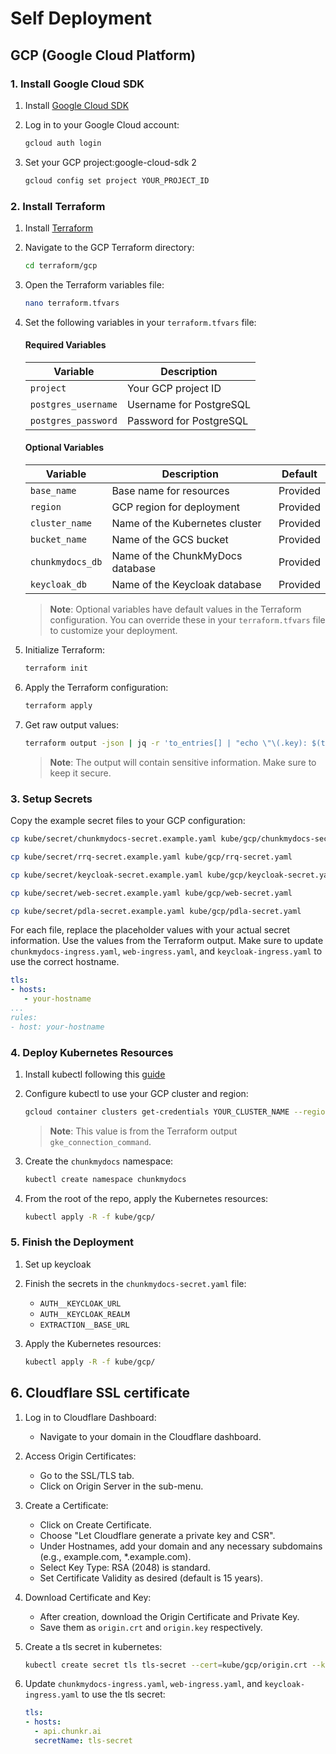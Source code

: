 # Self Deployment

## GCP (Google Cloud Platform)

### 1. Install Google Cloud SDK

1. Install [Google Cloud SDK](https://cloud.google.com/sdk/docs/install)

2. Log in to your Google Cloud account:
   ```bash
   gcloud auth login
   ```

3. Set your GCP project:google-cloud-sdk 2
   ```bash
   gcloud config set project YOUR_PROJECT_ID
   ```

### 2. Install Terraform

1. Install [Terraform](https://developer.hashicorp.com/terraform/tutorials/gke/gke-install)

2. Navigate to the GCP Terraform directory:
   ```bash
   cd terraform/gcp
   ```

3. Open the Terraform variables file:
   ```bash
   nano terraform.tfvars
   ```

4. Set the following variables in your `terraform.tfvars` file:

   #### Required Variables
   | Variable | Description |
   |----------|-------------|
   | `project` | Your GCP project ID |
   | `postgres_username` | Username for PostgreSQL |
   | `postgres_password` | Password for PostgreSQL |

   #### Optional Variables
   | Variable | Description | Default |
   |----------|-------------|---------|
   | `base_name` | Base name for resources | Provided |
   | `region` | GCP region for deployment | Provided |
   | `cluster_name` | Name of the Kubernetes cluster | Provided |
   | `bucket_name` | Name of the GCS bucket | Provided |
   | `chunkmydocs_db` | Name of the ChunkMyDocs database | Provided |
   | `keycloak_db` | Name of the Keycloak database | Provided |

   > **Note**: Optional variables have default values in the Terraform configuration. You can override these in your `terraform.tfvars` file to customize your deployment.

5. Initialize Terraform:
   ```bash
   terraform init
   ```

6. Apply the Terraform configuration:
   ```bash
   terraform apply
   ```

7. Get raw output values:
   ```bash
   terraform output -json | jq -r 'to_entries[] | "echo \"\(.key): $(terraform output -raw \(.key))\"" ' | bash
   ```
   > **Note**: The output will contain sensitive information. Make sure to keep it secure.

### 3. Setup Secrets

Copy the example secret files to your GCP configuration:

```bash
cp kube/secret/chunkmydocs-secret.example.yaml kube/gcp/chunkmydocs-secret.yaml
```
```bash
cp kube/secret/rrq-secret.example.yaml kube/gcp/rrq-secret.yaml
```
```bash
cp kube/secret/keycloak-secret.example.yaml kube/gcp/keycloak-secret.yaml
```
```bash
cp kube/secret/web-secret.example.yaml kube/gcp/web-secret.yaml
```
```bash
cp kube/secret/pdla-secret.example.yaml kube/gcp/pdla-secret.yaml
```


For each file, replace the placeholder values with your actual secret information. Use the values from the Terraform output.
Make sure to update `chunkmydocs-ingress.yaml`, `web-ingress.yaml`, and `keycloak-ingress.yaml` to use the correct hostname.
```yaml
tls:
- hosts:
   - your-hostname
...
rules:
- host: your-hostname
```

### 4. Deploy Kubernetes Resources

1. Install kubectl following this [guide](https://kubernetes.io/docs/tasks/tools/)  

2. Configure kubectl to use your GCP cluster and region:
   ```bash
   gcloud container clusters get-credentials YOUR_CLUSTER_NAME --region YOUR_REGION
   ```
   > **Note**: This value is from the Terraform output `gke_connection_command`.

2. Create the `chunkmydocs` namespace:
   ```bash
   kubectl create namespace chunkmydocs
   ```

3. From the root of the repo, apply the Kubernetes resources:
   ```bash
   kubectl apply -R -f kube/gcp/
   ```

### 5. Finish the Deployment

1. Set up keycloak

2. Finish the secrets in the `chunkmydocs-secret.yaml` file:
   - `AUTH__KEYCLOAK_URL`
   - `AUTH__KEYCLOAK_REALM`
   - `EXTRACTION__BASE_URL`

3. Apply the Kubernetes resources:
   ```bash
   kubectl apply -R -f kube/gcp/
   ```
## 6. Cloudflare SSL certificate

1. Log in to Cloudflare Dashboard:
   - Navigate to your domain in the Cloudflare dashboard.

2. Access Origin Certificates:
   - Go to the SSL/TLS tab.
   - Click on Origin Server in the sub-menu.

3. Create a Certificate:
   - Click on Create Certificate.
   - Choose "Let Cloudflare generate a private key and CSR".
   - Under Hostnames, add your domain and any necessary subdomains (e.g., example.com, *.example.com).
   - Select Key Type: RSA (2048) is standard.
   - Set Certificate Validity as desired (default is 15 years).

4. Download Certificate and Key:
   - After creation, download the Origin Certificate and Private Key.
   - Save them as `origin.crt` and `origin.key` respectively.

5. Create a tls secret in kubernetes:
   ```bash
   kubectl create secret tls tls-secret --cert=kube/gcp/origin.crt --key=kube/gcp/origin.key -n chunkmydocs
   ```
6. Update `chunkmydocs-ingress.yaml`, `web-ingress.yaml`, and `keycloak-ingress.yaml` to use the tls secret:
   ```yaml
   tls:
   - hosts:
     - api.chunkr.ai
     secretName: tls-secret
   ```
